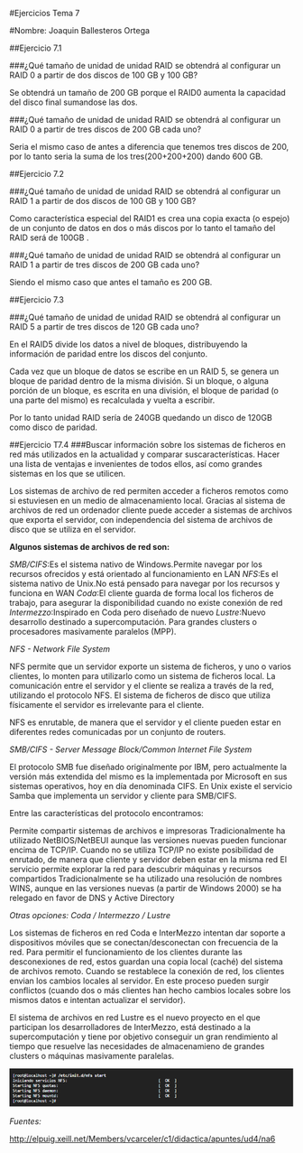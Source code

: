 #Ejercicios Tema 7


#Nombre: Joaquin Ballesteros Ortega


##Ejercicio 7.1

###¿Qué tamaño de unidad de unidad RAID se obtendrá al configurar un RAID 0 a partir de dos discos de 100 GB y 100 GB? 

Se obtendrá un tamaño de 200 GB porque el RAID0 aumenta la capacidad del disco final sumandose las dos.

###¿Qué tamaño de unidad de unidad RAID se obtendrá al configurar un RAID 0 a partir de tres discos de 200 GB cada uno? 

Seria el mismo caso de antes a diferencia que tenemos tres discos de 200, por lo tanto seria la suma de los tres(200+200+200) dando 600 GB.




##Ejercicio 7.2

###¿Qué tamaño de unidad de unidad RAID se obtendrá al configurar un RAID 1 a partir de dos discos de 100 GB y 100 GB? 

Como característica especial del RAID1 es crea una copia exacta (o espejo) de un conjunto de datos en dos o más discos por lo tanto el tamaño del RAID será de 100GB .

###¿Qué tamaño de unidad de unidad RAID se obtendrá al configurar un RAID 1 a partir de tres discos de 200 GB cada uno?

Siendo el mismo caso que antes el tamaño es 200 GB.




##Ejercicio 7.3

###¿Qué tamaño de unidad de unidad RAID se obtendrá al configurar un RAID 5 a partir de tres discos de 120 GB cada uno? 

En el RAID5 divide los datos a nivel de bloques, distribuyendo la
información de paridad entre los discos del conjunto. 

Cada vez que un bloque de datos se escribe en un RAID 5, se
genera un bloque de paridad dentro de la misma división.
Si un bloque, o alguna porción de
un bloque, es escrita en
una división, el bloque de paridad
(o una parte del mismo) es
recalculada y vuelta a escribir. 


Por lo tanto unidad RAID sería de 240GB quedando un disco de 120GB como disco de paridad.



##Ejercicio T7.4
###Buscar información sobre los sistemas de ficheros en red más utilizados en la actualidad y comparar suscaracterísticas. Hacer una lista de ventajas e invenientes de todos ellos, así como grandes sistemas en los que se utilicen. 


Los sistemas de archivo de red permiten acceder a ficheros remotos como si estuviesen en un medio de almacenamiento local. 
Gracias al sistema de archivos de red un ordenador cliente puede acceder a sistemas de archivos que exporta el servidor, con independencia del sistema 
de archivos de disco que se utiliza en el servidor.


**Algunos sistemas de archivos de red son:**


*SMB/CIFS*:Es el sistema nativo de Windows.Permite navegar por los recursos ofrecidos y está orientado al funcionamiento en LAN
*NFS*:Es el sistema nativo de Unix.No está pensado para navegar por los recursos y funciona en WAN
*Coda*:El cliente guarda de forma local los ficheros de trabajo, para asegurar la disponibilidad cuando no existe conexión de red
*Intermezzo*:Inspirado en Coda pero diseñado de nuevo
*Lustre*:Nuevo desarrollo destinado a supercomputación. Para grandes clusters o procesadores masivamente paralelos (MPP).




*NFS - Network File System*

NFS permite que un servidor exporte un sistema de ficheros, y uno o varios clientes, lo monten para utilizarlo como un sistema de ficheros local. La comunicación entre el servidor y el cliente se realiza a través de la red, utilizando el protocolo NFS. El sistema de ficheros de disco que utiliza físicamente el servidor es irrelevante para el cliente.

NFS es enrutable, de manera que el servidor y el cliente pueden estar en diferentes redes comunicadas por un conjunto de routers.



*SMB/CIFS - Server Message Block/Common Internet File System*

El protocolo SMB fue diseñado originalmente por IBM, pero actualmente la versión más extendida del mismo es la implementada por Microsoft en sus sistemas operativos, hoy en día denominada CIFS. En Unix existe el servicio Samba que implementa un servidor y cliente para SMB/CIFS.

Entre las características del protocolo encontramos:

Permite compartir sistemas de archivos e impresoras
Tradicionalmente ha utilizado NetBIOS/NetBEUI aunque las versiones nuevas pueden funcionar encima de TCP/IP. Cuando no se utiliza TCP/IP no existe posibilidad de enrutado, de manera que cliente y servidor deben estar en la misma red
El servicio permite explorar la red para descubrir máquinas y recursos compartidos
Tradicionalmente se ha utilizado una resolución de nombres WINS, aunque en las versiones nuevas (a partir de Windows 2000) se ha relegado en favor de DNS y Active Directory



*Otras opciones: Coda / Intermezzo / Lustre*

Los sistemas de ficheros en red Coda e InterMezzo intentan dar soporte a dispositivos móviles que se conectan/desconectan con frecuencia de la red. Para permitir el funcionamiento de los clientes durante las desconexiones de red, estos guardan una copia local (caché) del sistema de archivos remoto. Cuando se restablece la conexión de red, los clientes envian los cambios locales al servidor. En este proceso pueden surgir conflictos (cuando dos o más clientes han hecho cambios locales sobre los mismos datos e intentan actualizar el servidor).

El sistema de archivos en red Lustre es el nuevo proyecto en el que participan los desarrolladores de InterMezzo, está destinado a la supercomputación y 
tiene por objetivo conseguir un gran rendimiento al tiempo que resuelve las necesidades de almacenamieno de grandes clusters o máquinas masivamente paralelas.



![NFS](https://github.com/joaquinb25/SWAP1516/blob/master/Ejercicios%20de%20cada%20tema/Ejercicios-Tema7/NFS.png)


*Fuentes:*

http://elpuig.xeill.net/Members/vcarceler/c1/didactica/apuntes/ud4/na6
